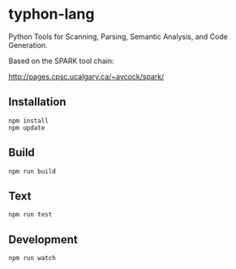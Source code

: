 # typhon-lang

Python Tools for Scanning, Parsing, Semantic Analysis, and Code Generation.

Based on the SPARK tool chain:

http://pages.cpsc.ucalgary.ca/~aycock/spark/

## Installation

```
npm install
npm update
```

## Build

```
npm run build
```

## Text

```
npm run test
```

## Development

```
npm run watch
```

